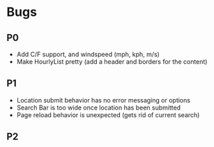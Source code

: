 # Bugs

## P0
* Add C/F support, and windspeed (mph, kph, m/s)
* Make HourlyList pretty (add a header and borders for the content)

## P1
* Location submit behavior has no error messaging or options
* Search Bar is too wide once location has been submitted
* Page reload behavior is unexpected (gets rid of current search)

## P2